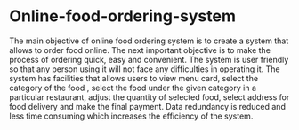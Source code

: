 # Online-food-ordering-system

The main objective of online food ordering system is to create 
a system that allows to order food online. The next important 
objective is to make the process of ordering quick, easy and 
convenient. The system is user friendly so that any person 
using it will not face any difficulties in operating it. The system 
has facilities that allows users to view menu card, select the 
category of the food , select the food under the given category
in a particular restaurant, adjust the quantity of selected food, 
select address for food delivery and make the final payment. 
Data redundancy is reduced and less time consuming which 
increases the efficiency of the system.
